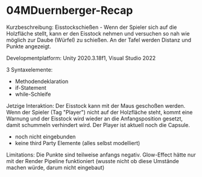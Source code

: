 # 04MDuernberger-Recap

Kurzbeschreibung: Eisstockschießen - Wenn der Spieler sich auf die Holzfläche stellt, kann er den Eisstock nehmen und versuchen so nah wie möglich zur Daube (Würfel) zu schießen. An der Tafel werden Distanz und Punkte angezeigt.

Developmentplatform: Unity 2020.3.18f1, Visual Studio 2022

3 Syntaxelemente:
- Methodendeklaration
- if-Statement
- while-Schleife

Jetzige Interaktion:
Der Eisstock kann mit der Maus geschoßen werden. Wenn der Spieler (Tag "Player") nicht auf der Holzfläche steht, kommt eine Warnung und der Eisstock wird wieder an die Anfangsposition gesetzt, damit schummeln verhindert wird. Der Player ist aktuell noch die Capsule.

- noch nicht eingebunden
- keine third Party Elemente (alles selbst modelliert)

Limitations:
Die Punkte sind teilweise anfangs negativ. Glow-Effect hätte nur mit der Render Pipeline funktioniert (wusste nicht ob diese Umstände machen würde, darum nicht eingebaut)
